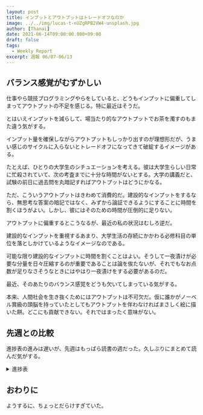```yaml
---
layout: post
title: インプットとアウトプットはトレードオフなのか
image: ../../img/lucas-t-nUZgRPB2VW4-unsplash.jpg
author: [Thanai]
date: 2021-06-14T09:00:00.000+09:00
draft: false
tags:
  - Weekly Report
excerpt: 週報 06/07-06/13
---
```


## バランス感覚がむずかしい

仕事やら競技プログラミングやらをしていると、どうもインプットに偏重してしまってアウトプットの不足を感じる。特に最近はそうだ。

とはいえインプットを減らして、場当たり的なアウトプットでお茶を濁すのもまた違う気がする。

インプット量を確保しながらアウトプットもしっかり出すのが理想形だが、うまい感じのサイクルに入らないとトレードオフになってきて破綻するイメージがある。

たとえば、ひとりの大学生のシチュエーションを考える。彼は大学生らしい日常に忙殺されていて、次の考査までに十分な時間がないとする。大学の講義だと、試験の前日に過去問を丸暗記すればアウトプットはどうにかなる。

ただ、こういうアウトプットはきわめて消費的だ。建設的なインプットをするなら、無思考な答案の暗記ではなく、みずから論証できるようにすることに時間を割くほうがよい。しかし、彼にはそのための時間が圧倒的に足りない。

アウトプットに偏重するとこうなるが、最近の私の状況はむしろ逆だ。

建設的なインプットを重視するあまり、大学生活の存続にかかわる必修科目の単位を落としかけているようなイメージなのである。

可能な限り建設的なインプットに時間を割くことはよい。そうして一夜漬けが必要な分量を日々圧縮するのが重要であることは論を俟たないが、それでもなお点数が足りなさそうなときにはやはり一夜漬けをする必要があるのだ。

最近、そのあたりのバランス感覚をどうも欠いてしまっている気がする。

本来、人間社会を生き抜くためにはアウトプットは不可欠だ。仮に誰かがノーベル賞級の頭脳を持っていたとしてもアウトプットを伴わなければまさしく絵に描いた餅。どこにも貢献できない。それではまったく意味がない。

## 先週との比較

進捗表の進みは遅いが、先週はもっぱら読書の週だった。久しぶりにまとめて読んだ気がする。

<details><summary>進捗表</summary></div>

前回からの変更部分は太字。

| 項目               | 進捗／状況                              |
| :----------------- | :-------------------------------------- |
| 競プロ精進         | 灰diff埋めた                            |
| Haskell            | haskell-jpを発見                        |
| 圏論               | haekell-jpに気になる記事あり            |
| Rust               | Rust自体の探求は停滞中                  |
| 競プロレート向上   | **4完が遅くパフォ低し**                 |
| 典型90問           | **星4まで解いてるけど記事にできてない** |
| Java               | Spring Boot本の履修が停滞中             |
| **文章術の本**     | **推奨図書2冊購入、積読**               |
| **数学ガール**     | **全巻買った、積読**                    |
| 収益記事           | 乾燥機で書きたい                        |
| 競プロ精選100問    | #14で停滞                               |
| 数学ガール         | 確率編を読み始めた                      |
| オライリーRust本   | ほんの少し読んだ                        |
| 関数型JavaScript   | 半分以上読んだ                          |
| Perl               | コードゴルフ的に興味あり                |
| LINUC              | シェル芸人になりたい                    |
| けんちょん本の復習 | 定着度が低い自覚あり                    |
| ネットワークの本   | 積ん読に消化すべきものあり              |
| MCP資格            | 無料券がそろそろ期限                    |

</div></details>

## おわりに

ようするに、ちょっとだらけすぎていた。
